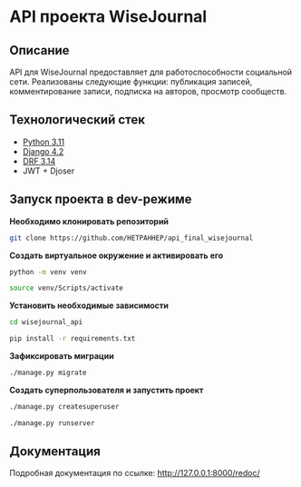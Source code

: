 # API проекта WiseJournal

## Описание

API для WiseJournal предоставляет для работоспособности социальной сети. 
Реализованы следующие функции: публикация записей, комментирование записи, подписка на авторов, просмотр сообществ.

## Технологический стек

* [Python 3.11](https://www.python.org)
* [Django 4.2](https://www.djangoproject.com)
* [DRF 3.14](https://www.django-rest-framework.org)
* JWT + Djoser

## Запуск проекта в dev-режиме

**Необходимо клонировать репозиторий**

```bash
git clone https://github.com/HETPAHHEP/api_final_wisejournal
```

**Создать виртуальное окружение и активировать его**

```bash
python -m venv venv
```
```bash
source venv/Scripts/activate
```

**Установить необходимые зависимости**

```bash
cd wisejournal_api
```
```bash
pip install -r requirements.txt
```

**Зафиксировать миграции**

```bash
./manage.py migrate
```

**Создать суперпользователя и запустить проект**

```bash
./manage.py createsuperuser
```

```bash
./manage.py runserver
```

## Документация

Подробная документация по ссылке: http://127.0.0.1:8000/redoc/